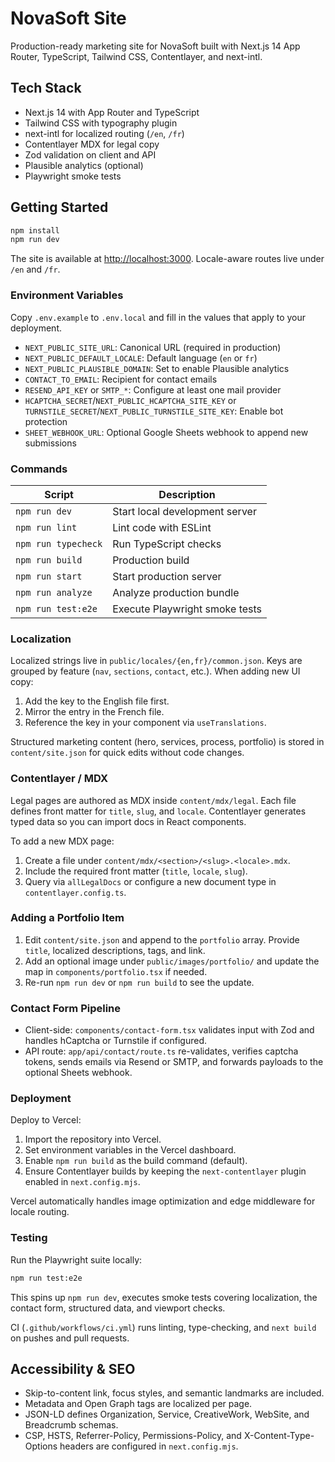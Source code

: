 # NovaSoft Site

Production-ready marketing site for NovaSoft built with Next.js 14 App Router, TypeScript, Tailwind CSS, Contentlayer, and next-intl.

## Tech Stack

- Next.js 14 with App Router and TypeScript
- Tailwind CSS with typography plugin
- next-intl for localized routing (`/en`, `/fr`)
- Contentlayer MDX for legal copy
- Zod validation on client and API
- Plausible analytics (optional)
- Playwright smoke tests

## Getting Started

```bash
npm install
npm run dev
```

The site is available at [http://localhost:3000](http://localhost:3000). Locale-aware routes live under `/en` and `/fr`.

### Environment Variables

Copy `.env.example` to `.env.local` and fill in the values that apply to your deployment.

- `NEXT_PUBLIC_SITE_URL`: Canonical URL (required in production)
- `NEXT_PUBLIC_DEFAULT_LOCALE`: Default language (`en` or `fr`)
- `NEXT_PUBLIC_PLAUSIBLE_DOMAIN`: Set to enable Plausible analytics
- `CONTACT_TO_EMAIL`: Recipient for contact emails
- `RESEND_API_KEY` or `SMTP_*`: Configure at least one mail provider
- `HCAPTCHA_SECRET`/`NEXT_PUBLIC_HCAPTCHA_SITE_KEY` or `TURNSTILE_SECRET`/`NEXT_PUBLIC_TURNSTILE_SITE_KEY`: Enable bot protection
- `SHEET_WEBHOOK_URL`: Optional Google Sheets webhook to append new submissions

### Commands

| Script | Description |
| --- | --- |
| `npm run dev` | Start local development server |
| `npm run lint` | Lint code with ESLint |
| `npm run typecheck` | Run TypeScript checks |
| `npm run build` | Production build |
| `npm run start` | Start production server |
| `npm run analyze` | Analyze production bundle |
| `npm run test:e2e` | Execute Playwright smoke tests |

### Localization

Localized strings live in `public/locales/{en,fr}/common.json`. Keys are grouped by feature (`nav`, `sections`, `contact`, etc.). When adding new UI copy:

1. Add the key to the English file first.
2. Mirror the entry in the French file.
3. Reference the key in your component via `useTranslations`.

Structured marketing content (hero, services, process, portfolio) is stored in `content/site.json` for quick edits without code changes.

### Contentlayer / MDX

Legal pages are authored as MDX inside `content/mdx/legal`. Each file defines front matter for `title`, `slug`, and `locale`. Contentlayer generates typed data so you can import docs in React components.

To add a new MDX page:

1. Create a file under `content/mdx/<section>/<slug>.<locale>.mdx`.
2. Include the required front matter (`title`, `locale`, `slug`).
3. Query via `allLegalDocs` or configure a new document type in `contentlayer.config.ts`.

### Adding a Portfolio Item

1. Edit `content/site.json` and append to the `portfolio` array. Provide `title`, localized descriptions, tags, and link.
2. Add an optional image under `public/images/portfolio/` and update the map in `components/portfolio.tsx` if needed.
3. Re-run `npm run dev` or `npm run build` to see the update.

### Contact Form Pipeline

- Client-side: `components/contact-form.tsx` validates input with Zod and handles hCaptcha or Turnstile if configured.
- API route: `app/api/contact/route.ts` re-validates, verifies captcha tokens, sends emails via Resend or SMTP, and forwards payloads to the optional Sheets webhook.

### Deployment

Deploy to Vercel:

1. Import the repository into Vercel.
2. Set environment variables in the Vercel dashboard.
3. Enable `npm run build` as the build command (default).
4. Ensure Contentlayer builds by keeping the `next-contentlayer` plugin enabled in `next.config.mjs`.

Vercel automatically handles image optimization and edge middleware for locale routing.

### Testing

Run the Playwright suite locally:

```bash
npm run test:e2e
```

This spins up `npm run dev`, executes smoke tests covering localization, the contact form, structured data, and viewport checks.

CI (`.github/workflows/ci.yml`) runs linting, type-checking, and `next build` on pushes and pull requests.

## Accessibility & SEO

- Skip-to-content link, focus styles, and semantic landmarks are included.
- Metadata and Open Graph tags are localized per page.
- JSON-LD defines Organization, Service, CreativeWork, WebSite, and Breadcrumb schemas.
- CSP, HSTS, Referrer-Policy, Permissions-Policy, and X-Content-Type-Options headers are configured in `next.config.mjs`.
